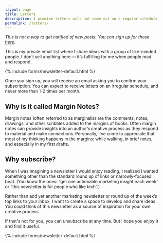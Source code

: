```yaml
---
layout: page
title: Letters
description: I promise letters will not come out on a regular schedule, and you'll never know when one might pop up in your inbox.
permalink: /letters/
---
```


_This is not a way to get notified of new posts. You can sign up for those <a href="/">here</a>._

This is my private email list where I share ideas with a group of like-minded people. I don’t sell anything here — it’s fulfilling for me when people read and respond.

<div class="max-w-md mx-auto py-3">
{% include forms/newsletter-default.html %}
</div>

Once you sign up, you will receive an email asking you to confirm your subscription. You can expect to receive letters on an irregular schedule, and never more than 1-2 times per month.

## Why is it called Margin Notes?

Margin notes (often referred to as marginalia) are the comments, notes, drawings, and other scribbles added to the margins of books. Often margin notes can provide insights into an author’s creative process as they respond to material and make connections. Personally, I’ve come to appreciate that most of my thinking happens in the margins: while walking, in brief notes, and especially in my first drafts. 

## Why subscribe?

When I was imagining a newsletter I would enjoy reading, I realized I wanted something other than the standard round up of links or narrowly-focused beat. (You know the ones: “get one actionable marketing insight each week” or “this newsletter is for people who like tech”.)

Rather than add yet another marketing newsletter or round up of the week’s top links to your inbox, I want to create a space to develop and share ideas. You could think of this newsletter as a source of inspiration for your own creative process.

If that's not for you, you can unsubscribe at any time. But I hope you enjoy it and find it useful.

<div class="max-w-md mx-auto py-3">
{% include forms/newsletter-default.html %}
</div>